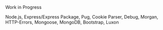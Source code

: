 Work in Progress

Node.js, Express/Express Package, Pug, Cookie Parser, Debug, Morgan, HTTP-Errors, Mongoose, MongoDB, Bootstrap, Luxon